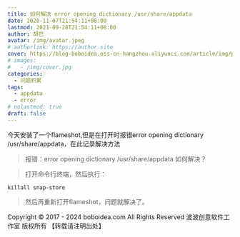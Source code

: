 ```yaml
---
title: 如何解决 error opening dictionary /usr/share/appdata
date: 2020-11-07T21:54:11+08:00
lastmod: 2021-09-28T21:54:11+08:00
author: 胡巴
avatar: /img/avatar.jpeg
# authorlink: https://author.site
cover: https://blog-boboidea.oss-cn-hangzhou.aliyuncs.com/article/img/posts/error opening dictionary.jpg
# images:
#   - /img/cover.jpg
categories:
  - 问题积累
tags:
  - appdata
  - error
# nolastmod: true
draft: false
---
```


今天安装了一个flameshot,但是在打开时报错error opening dictionary /usr/share/appdata，在此记录解决方法

<!--more-->

> 报错：error opening dictionary /usr/share/appdata 如何解决？

> 打开命令行终端，然后执行：

```
killall snap-store
```

> 然后再重新打开flameshot，问题就解决了。

<!--declare-declare-->

Copyright &copy; 2017 - 2024 boboidea.com All Rights Reserved 波波创意软件工作室 版权所有 【转载请注明出处】
